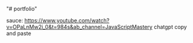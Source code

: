 "# portfolio" 

sauce: https://www.youtube.com/watch?v=OPaLnMw2i_0&t=984s&ab_channel=JavaScriptMastery
chatgpt
copy and paste 
